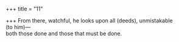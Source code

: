 +++
title = "11"

+++
From there, watchful, he looks upon all (deeds), unmistakable  
(to him)—  
both those done and those that must be done.  